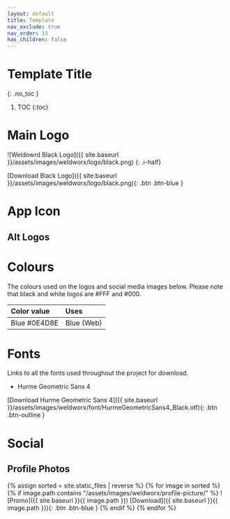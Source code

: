 ```yaml
---
layout: default
title: Template
nav_exclude: true
nav_order: 33
has_children: false
---
```


# Template Title
{: .no_toc }

1. TOC
{:toc}

# Main Logo

![Weldowrd Black Logo]({{ site.baseurl }}/assets/images/weldworx/logo/black.png)
{: .i-half}

[Download Black Logo]({{ site.baseurl }}/assets/images/weldworx/logo/black.png){: .btn .btn-blue }

# App Icon


## Alt Logos



# Colours

The colours used on the logos and social media images below. Please note that black and white logos are #FFF and #000.

| Color value    | Uses  | 
|:---------------|:---------------------|
| <span class="d-inline-block p-2 mr-1 v-align-middle" style="background-color:#0E4D8E" ></span> Blue #0E4D8E | Blue (Web) |

# Fonts

Links to all the fonts used throughout the project for download.

* Hurme Geometric Sans 4

[Download Hurme Geometric Sans 4]({{ site.baseurl }}/assets/images/weldworx/font/HurmeGeometricSans4_Black.otf){: .btn .btn-outline }

# Social

## Profile Photos

{% assign sorted = site.static_files | reverse %}
{% for image in sorted %}
{% if image.path contains "/assets/images/weldworx/profile-picture/" %}
![Promo]({{ site.baseurl }}{{ image.path }})
[Download]({{ site.baseurl }}{{ image.path }}){: .btn .btn-blue }
{% endif %}
{% endfor %}
